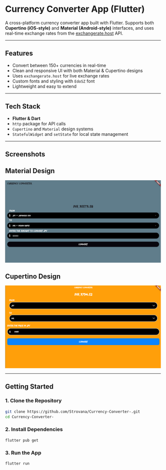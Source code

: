 #  Currency Converter App (Flutter)

A cross-platform currency converter app built with Flutter. Supports both **Cupertino (iOS-style)** and **Material (Android-style)** interfaces, and uses real-time exchange rates from the [exchangerate.host](https://exchangerate.host) API.

---

##  Features

-  Convert between 150+ currencies in real-time
-  Clean and responsive UI with both Material & Cupertino designs
-  Uses `exchangerate.host` for live exchange rates
-  Custom fonts and styling with `EdoSZ` font
-  Lightweight and easy to extend

---

##  Tech Stack

- **Flutter & Dart**
- `http` package for API calls
- `Cupertino` and `Material` design systems
- `StatefulWidget` and `setState` for local state management

---

## Screenshots

## Material Design

![Material App](https://github.com/Strovana/Currency-Converter-/blob/61752c82a9abaa928979be6c4e22510611f538c8/assets/fonts/Screenshot%20(514).png)

## Cupertino Design

![Cupertino App](https://github.com/Strovana/Currency-Converter-/blob/e2572fce7b833dc3e3ef23f360d7135454ff2fd3/assets/fonts/Screenshot%20(515).png)


---

##  Getting Started

### 1. Clone the Repository

```bash
git clone https://github.com/Strovana/Currency-Converter-.git
cd Currency-Converter-
```

### 2. Install Dependencies

```
flutter pub get
```

### 3. Run the App

```
flutter run
```


